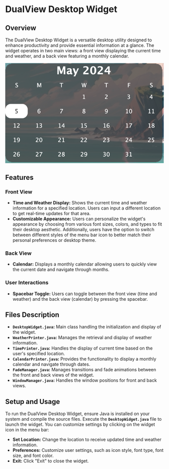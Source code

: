 # DualView Desktop Widget

## Overview

The DualView Desktop Widget is a versatile desktop utility designed to enhance productivity and provide essential information at a glance. The widget operates in two main views: a front view displaying the current time and weather, and a back view featuring a monthly calendar.

![Image](https://github.com/NYU-ZYJCS/Flip-Clock/blob/main/img/calendar.png)

## Features

### Front View
- **Time and Weather Display:** Shows the current time and weather information for a specified location. Users can input a different location to get real-time updates for that area.
- **Customizable Appearance:** Users can personalize the widget's appearance by choosing from various font sizes, colors, and types to fit their desktop aesthetic. Additionally, users have the option to switch between different styles of the menu bar icon to better match their personal preferences or desktop theme.

### Back View
- **Calendar:** Displays a monthly calendar allowing users to quickly view the current date and navigate through months.

### User Interactions
- **Spacebar Toggle:** Users can toggle between the front view (time and weather) and the back view (calendar) by pressing the spacebar.

## Files Description

- **`DesktopWidget.java`:** Main class handling the initialization and display of the widget.
- **`WeatherPrinter.java`:** Manages the retrieval and display of weather information.
- **`TimePrinter.java`:** Handles the display of current time based on the user's specified location.
- **`CalendarPrinter.java`:** Provides the functionality to display a monthly calendar and navigate through dates.
- **`FadeManager.java`:** Manages transitions and fade animations between the front and back views of the widget.
- **`WindowManager.java`:** Handles the window positions for front and back views.

## Setup and Usage

To run the DualView Desktop Widget, ensure Java is installed on your system and compile the source files. Execute the **`DesktopWidget.java`** file to launch the widget. You can customize settings by clicking on the widget icon in the menu bar:

- **Set Location:** Change the location to receive updated time and weather information.
- **Preferences:** Customize user settings, such as icon style, font type, font size, and font color.
- **Exit:** Click "Exit" to close the widget.
